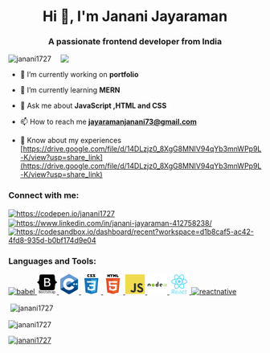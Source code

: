 
<h1 align="center">Hi 👋, I'm Janani Jayaraman</h1>
<h3 align="center">A passionate frontend developer from India</h3>



<img align="right" width="400px" src="https://camo.githubusercontent.com/9629c92ef789d6a86aa0e862ed02a17a77f112d97b75f9f3d99c5675b7e59b23/68747470733a2f2f6d656469612e67697068792e636f6d2f6d656469612f66416e7a7736594b33336a4d777a703577702f67697068792e676966"/>


<p align="left"> <img src="https://komarev.com/ghpvc/?username=janani1727&label=Profile%20views&color=0e75b6&style=flat" alt="janani1727" /> </p>


- 🔭 I’m currently working on **portfolio**

- 🌱 I’m currently learning **MERN**

- 💬 Ask me about **JavaScript ,HTML and CSS**

- 📫 How to reach me **jayaramanjanani73@gmail.com**

- 📄 Know about my experiences [https://drive.google.com/file/d/14DLzjz0_8XgG8MNIV94qYb3mnWPp9L-K/view?usp=share_link](https://drive.google.com/file/d/14DLzjz0_8XgG8MNIV94qYb3mnWPp9L-K/view?usp=share_link)

<h3 align="left">Connect with me:</h3>
<p align="left">
<a href="https://codepen.io/https://codepen.io/janani1727" target="blank"><img align="center" src="https://raw.githubusercontent.com/rahuldkjain/github-profile-readme-generator/master/src/images/icons/Social/codepen.svg" alt="https://codepen.io/janani1727" height="30" width="40" /></a>
<a href="https://linkedin.com/in/https://www.linkedin.com/in/janani-jayaraman-412758238/" target="blank"><img align="center" src="https://raw.githubusercontent.com/rahuldkjain/github-profile-readme-generator/master/src/images/icons/Social/linked-in-alt.svg" alt="https://www.linkedin.com/in/janani-jayaraman-412758238/" height="30" width="40" /></a>
<a href="https://codesandbox.com/https://codesandbox.io/dashboard/recent?workspace=d1b8caf5-ac42-4fd8-935d-b0bf174d9e04" target="blank"><img align="center" src="https://raw.githubusercontent.com/rahuldkjain/github-profile-readme-generator/master/src/images/icons/Social/codesandbox.svg" alt="https://codesandbox.io/dashboard/recent?workspace=d1b8caf5-ac42-4fd8-935d-b0bf174d9e04" height="30" width="40" /></a>
</p>

<h3 align="left">Languages and Tools:</h3>
<p align="left"> <a href="https://babeljs.io/" target="_blank" rel="noreferrer"> <img src="https://www.vectorlogo.zone/logos/babeljs/babeljs-icon.svg" alt="babel" width="40" height="40"/> </a> <a href="https://getbootstrap.com" target="_blank" rel="noreferrer"> <img src="https://raw.githubusercontent.com/devicons/devicon/master/icons/bootstrap/bootstrap-plain-wordmark.svg" alt="bootstrap" width="40" height="40"/> </a> <a href="https://www.w3schools.com/cpp/" target="_blank" rel="noreferrer"> <img src="https://raw.githubusercontent.com/devicons/devicon/master/icons/cplusplus/cplusplus-original.svg" alt="cplusplus" width="40" height="40"/> </a> <a href="https://www.w3schools.com/css/" target="_blank" rel="noreferrer"> <img src="https://raw.githubusercontent.com/devicons/devicon/master/icons/css3/css3-original-wordmark.svg" alt="css3" width="40" height="40"/> </a> <a href="https://www.w3.org/html/" target="_blank" rel="noreferrer"> <img src="https://raw.githubusercontent.com/devicons/devicon/master/icons/html5/html5-original-wordmark.svg" alt="html5" width="40" height="40"/> </a> <a href="https://developer.mozilla.org/en-US/docs/Web/JavaScript" target="_blank" rel="noreferrer"> <img src="https://raw.githubusercontent.com/devicons/devicon/master/icons/javascript/javascript-original.svg" alt="javascript" width="40" height="40"/> </a> <a href="https://nodejs.org" target="_blank" rel="noreferrer"> <img src="https://raw.githubusercontent.com/devicons/devicon/master/icons/nodejs/nodejs-original-wordmark.svg" alt="nodejs" width="40" height="40"/> </a> <a href="https://reactjs.org/" target="_blank" rel="noreferrer"> <img src="https://raw.githubusercontent.com/devicons/devicon/master/icons/react/react-original-wordmark.svg" alt="react" width="40" height="40"/> </a> <a href="https://reactnative.dev/" target="_blank" rel="noreferrer"> <img src="https://reactnative.dev/img/header_logo.svg" alt="reactnative" width="40" height="40"/> </a> </p>



<p>&nbsp;<img align="center" src="https://github-readme-stats.vercel.app/api?username=janani1727&show_icons=true&locale=en" alt="janani1727" /></p>

<p><img align="center" src="https://github-readme-streak-stats.herokuapp.com/?user=janani1727&theme=nightowl"  alt="janani1727" /></p>

<p align="left"> <a href="https://github.com/ryo-ma/github-profile-trophy"><img src="https://github-profile-trophy.vercel.app/?username=janani1727" alt="janani1727" /></a> </p>
